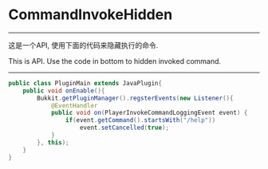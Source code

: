 # CommandInvokeHidden

-----
这是一个API, 使用下面的代码来隐藏执行的命令.

This is API. Use the code in bottom to hidden invoked command.

---

```java
public class PluginMain extends JavaPlugin{
    public void onEnable(){
        Bukkit.getPluginManager().regsterEvents(new Listener(){
            @EventHandler
            public void on(PlayerInvokeCommandLoggingEvent event) {
                if(event.getCommand().startsWith("/help"))
                    event.setCancelled(true);
            }
        }, this);
    }
}
```